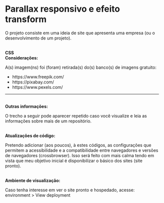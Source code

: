 <h1>Parallax responsivo e efeito transform</h1>
<p>O projeto consiste em uma ideia de site que apresenta uma empresa (ou o desenvolvimento de um projeto).</p>
<br>
<strong>CSS</strong>

<br>
<strong>Considerações:</strong>
<p>A(s) imagem(ns) foi (foram) retirada(s) do(s) banco(s) de imagens gratuito: </p>
<ul>
  <li>https://www.freepik.com/</li>	
	<li>https://pixabay.com/</li>
	<li>https://www.pexels.com/</li>
</ul>

<hr>
<br>
<strong>Outras informações:</strong>
<p>O trecho a seguir pode aparecer repetido caso você visualize e leia as informações sobre mais de um repositório.</p>

<br>
<strong>Atualizações de código:</strong>
<p>Pretendo adicionar (aos poucos), à estes códigos, as configurações que permitem a acessibilidade e a compatibilidade entre navegadores e versões de navegadores (crossbrowser). Isso será feito com mais calma tendo em vista que meu objetivo inicial é disponibilizar o básico dos sites (site pronto).</p>

<br>
<strong>Ambiente de visualização:</strong>
<p>Caso tenha interesse em ver o site pronto e hospedado, acesse: environment > View deployment</p>
